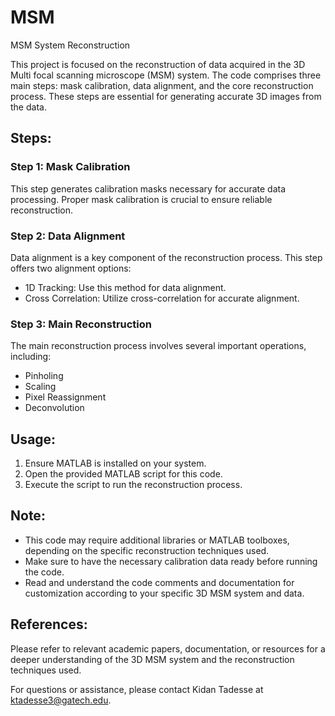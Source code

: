 # MSM
MSM System Reconstruction

This project is focused on the reconstruction of data acquired in the 3D Multi focal scanning microscope (MSM) system. The code comprises three main steps: mask calibration, data alignment, and the core reconstruction process. These steps are essential for generating accurate 3D images from the data.

## Steps:

### Step 1: Mask Calibration
This step generates calibration masks necessary for accurate data processing. Proper mask calibration is crucial to ensure reliable reconstruction.

### Step 2: Data Alignment
Data alignment is a key component of the reconstruction process. This step offers two alignment options:
- 1D Tracking: Use this method for data alignment.
- Cross Correlation: Utilize cross-correlation for accurate alignment.

### Step 3: Main Reconstruction
The main reconstruction process involves several important operations, including:
- Pinholing
- Scaling
- Pixel Reassignment
- Deconvolution

## Usage:
1. Ensure MATLAB is installed on your system.
2. Open the provided MATLAB script for this code.
3. Execute the script to run the reconstruction process.

## Note:
- This code may require additional libraries or MATLAB toolboxes, depending on the specific reconstruction techniques used.
- Make sure to have the necessary calibration data ready before running the code.
- Read and understand the code comments and documentation for customization according to your specific 3D MSM system and data.

## References:
Please refer to relevant academic papers, documentation, or resources for a deeper understanding of the 3D MSM system and the reconstruction techniques used.

For questions or assistance, please contact Kidan Tadesse at ktadesse3@gatech.edu.
